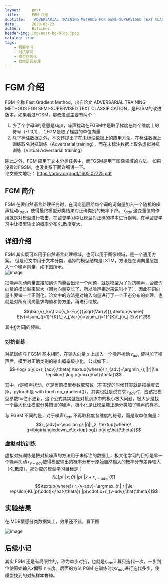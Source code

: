 ```yaml
---
layout:     post
title:      FGM 介绍
subtitle:   'ADVERSARIAL TRAINING METHODS FOR SEMI-SUPERVISED TEXT CLASSIFICATION'
date:       2020-03-23
author:     BitLines
header-img: img/post-bg-blog.jpeg
catalog: true
tags:
    - 机器学习
    - 对抗学习
    - 模型正则化
    - 自然语言处理
---
```


# FGM 介绍

FGM 全称 Fast Gradient Method，出自论文 ADVERSARIAL TRAINING METHODS FOR SEMI-SUPERVISED TEXT CLASSIFICATION，是FGSM的改进版本。如果看过FGSM，那改进点主要有两个：
1. 少了个字母S的意思是sign，噪声扰动在FGSM中是取了梯度在每个维度上的符号（-1,0,1），而FGM是取了梯度的单位向量
2. 除了标注数据之外，本文还提出了在未标注数据上的应用方法。在标注数据上训练取名对抗训练（Adversarial training），而在未标注数据上取名虚拟对抗训练（Virtual Adversarial training）

除此之外，FGM 应用于文本分类任务中，而FGSM是用于图像领域的方法。
如果没看过FGSM，也没关系下面详细讲一下。  
论文原文地址： https://arxiv.org/pdf/1605.07725.pdf

## FGM 简介

FGM 在做自然语言处理任务时，在词向量层给每个词的词向量加入一个随机的噪声扰动$r_{adv}$，使得最终模型分类结果对正确类别的概率下降。 $r_{adv}$ 这变量值的作用就是对模型进行攻击，在监督学习中让模型对正确的样本进行误判。在半监督学习中让模型输出的概率分布KL散度变大。

## 详细介绍

FGM 其实既可以用于自然语言处理领域，也可以用于图像领域，是一个通用方案。 但是论文中用于文本分类，选择的模型结构是LSTM，方法是在词向量层加入一个噪声向量。如下图所示。  
![image](https://user-images.githubusercontent.com/80689631/112860215-33bf8780-90e6-11eb-9336-9385607c5e15.png)

把噪声扰动向量直接加到词向量会出现一个问题，就是模型为了对抗噪声，会使词向量的模长越来越大（因为向量变长了，所以噪声相对来说叫小了），因此在词向量出要做一个正则化。论文中的方法是对输入向量进行了一个正态分布的处理，也就是对所有词向量求均值和协方差，再进行缩放。


$$\bar{v}_k=\frac{v_k-E(v)}{\sqrt{Var(v)}},\textup{where} E(v)=\sum_{j=1}^{K}f_jv_j,Var(v)=\sum_{j=1}^{K}f_j(v_j-E(v))^2$$

其中$f_j$为词j的频率。

### 对抗训练
对抗训练与 FGSM 基本相同，在输入向量 $x$ 上加入一个噪声扰动 $r_{adv}$ 使得加了噪声后，模型对正确类别的输出概率极小化，公式如下：
$$-\log\ p(y|x+r_{adv};\theta),\textup{where}\ r_{adv}=\argmin_{r,||r||\le \epsilon} \log p(y|x+r;\hat{\theta})$$

其中，$r$是噪声扰动，$\hat{\theta}$ 是当前模型参数取常数（在实现的时候其实就是把梯度去掉，pytorch是 with torch.no_gradient()），其实也就是说在求 $r_{adv}$时，应该把模型参数fix住不更新。这个公式其实就是对抗训练中的极小极大问题。极大步是找一个最大化让模型分类错误的噪声，极小化是让模型能正确分类加了噪声的样本。

与 FGSM 不同的是，对于噪声$r_{adv}$ 不再取梯度各维度的符号，而是取单位向量：
$$r_{adv}=-\epsilon g/||g||_2, \textup{where}\ g=\bigtriangledown_x\textup{log}\ p(y|x;\hat{\theta})$$

### 虚拟对抗训练
虚拟对抗训练是把对抗噪声的方法用于未标注的数据上，极大化学习的目标是早一个噪声扰动 $r_{v-adv}$使得模型输出的概率分布于原始自然输入的概率分布差异较大（KL散度），那对应的模型学习目标是：
$$KL[p(\cdot|x;\theta)||p(\cdot|x+r_{v-adv};\hat{\theta})]$$
$$\textup{where}\ r_{v-adv}=\argmax_{r,||r||\le \epsilon}KL[p(\cdot|x;\hat{\theta})||p(\cdot|x+r_{v-adv};\hat{\theta})]$$


## 实验结果

在IMDB情感分类数据集上，效果还不错，看下图

![image](https://user-images.githubusercontent.com/80689631/112857794-ca3e7980-90e3-11eb-8341-ac5e251be1f2.png)


## 后续小记

其实 FGM 还是有局限性的，称为单步对抗，也就是$r_{adv}$计算只迭代一次，一步到位使原始输入$x$偏移 $\epsilon$ 长度。后面的方法 PGM 在训练时求$r_{adv}$进行迭代多步，使模型找到的对抗样本鲁棒。